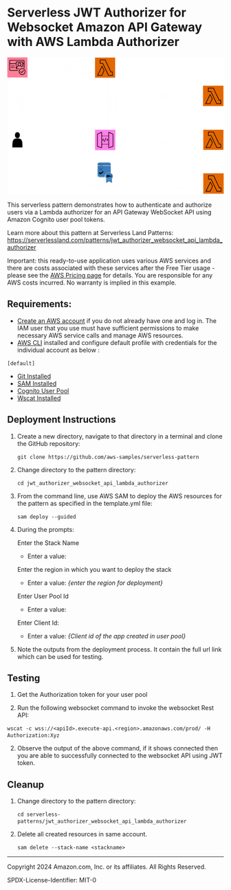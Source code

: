 # Serverless JWT Authorizer for Websocket Amazon API Gateway with AWS Lambda Authorizer
![Concept](./images/flow.png)

This serverless pattern demonstrates how to authenticate and authorize users via a Lambda authorizer for an API Gateway WebSocket API using Amazon Cognito user pool tokens.

Learn more about this pattern at Serverless Land Patterns: https://serverlessland.com/patterns/jwt_authorizer_websocket_api_lambda_authorizer

Important: this ready-to-use application uses various AWS services and there are costs associated with these services after the Free Tier usage - please see the [AWS Pricing page](https://aws.amazon.com/pricing/) for details. You are responsible for any AWS costs incurred. No warranty is implied in this example.

## Requirements:

* [Create an AWS account](https://portal.aws.amazon.com/gp/aws/developer/registration/index.html) if you do not already have one and log in. The IAM user that you use must have sufficient permissions to make necessary AWS service calls and manage AWS resources.
* [AWS CLI](https://docs.aws.amazon.com/cli/latest/userguide/install-cliv2.html) installed and configure default profile with credentials for the individual account as below :
```
[default]
```
* [Git Installed](https://git-scm.com/book/en/v2/Getting-Started-Installing-Git)
* [SAM Installed](https://docs.aws.amazon.com/serverless-application-model/latest/developerguide/install-sam-cli.html)
* [Cognito User Pool](https://docs.aws.amazon.com/cognito/latest/developerguide/cognito-user-identity-pools.html)
* [Wscat Installed](https://docs.aws.amazon.com/apigateway/latest/developerguide/apigateway-how-to-call-websocket-api-wscat.html)

## Deployment Instructions

1. Create a new directory, navigate to that directory in a terminal and clone the GitHub repository:
    ``` 
    git clone https://github.com/aws-samples/serverless-pattern
    ```
1. Change directory to the pattern directory:
    ```
    cd jwt_authorizer_websocket_api_lambda_authorizer
    ```
1. From the command line, use AWS SAM to deploy the AWS resources for the pattern as specified in the template.yml file:
    ```
    sam deploy --guided
    ```
1. During the prompts:

   Enter the Stack Name
    - Enter a value:

   Enter the region in which you want to deploy the stack
    - Enter a value: *{enter the region for deployment}*

   Enter User Pool Id
    - Enter a value:

   Enter Client Id:
    - Enter a value: *{Client id of the app created in user pool}*


1. Note the outputs from the deployment process. It contain the full url link which can be used for testing.

## Testing
1. Get the Authorization token for your user pool

1. Run the following websocket command to invoke the websocket Rest API:
```
wscat -c wss://<apiId>.execute-api.<region>.amazonaws.com/prod/ -H Authorization:Xyz
```

2. Observe the output of the above command, if it shows connected then you are able to successfully connected to the websocket API using JWT token. 

## Cleanup
 
1. Change directory to the pattern directory:
    ```
    cd serverless-patterns/jwt_authorizer_websocket_api_lambda_authorizer
    ```
1. Delete all created resources in same account.
    ```
    sam delete --stack-name <stackname>
    ```

----
Copyright 2024 Amazon.com, Inc. or its affiliates. All Rights Reserved.

SPDX-License-Identifier: MIT-0
